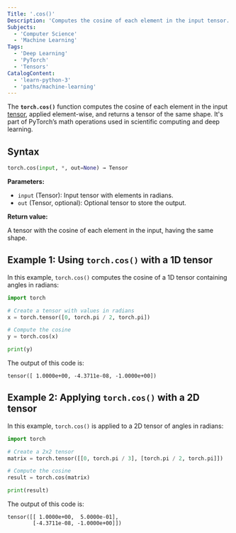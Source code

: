```yaml
---
Title: '.cos()'
Description: 'Computes the cosine of each element in the input tensor.'
Subjects:
  - 'Computer Science'
  - 'Machine Learning'
Tags:
  - 'Deep Learning'
  - 'PyTorch'
  - 'Tensors'
CatalogContent:
  - 'learn-python-3'
  - 'paths/machine-learning'
---
```


The **`torch.cos()`** function computes the cosine of each element in the input [tensor](https://www.codecademy.com/resources/docs/pytorch/tensors), applied element-wise, and returns a tensor of the same shape. It's part of PyTorch’s math operations used in scientific computing and deep learning.

## Syntax

```py
torch.cos(input, *, out=None) → Tensor
```

**Parameters:**

- `input` (Tensor): Input tensor with elements in radians.
- `out` (Tensor, optional): Optional tensor to store the output.

**Return value:**

A tensor with the cosine of each element in the input, having the same shape.

## Example 1: Using `torch.cos()` with a 1D tensor

In this example, `torch.cos()` computes the cosine of a 1D tensor containing angles in radians:

```py
import torch

# Create a tensor with values in radians
x = torch.tensor([0, torch.pi / 2, torch.pi])

# Compute the cosine
y = torch.cos(x)

print(y)
```

The output of this code is:

```shell
tensor([ 1.0000e+00, -4.3711e-08, -1.0000e+00])
```

## Example 2: Applying `torch.cos()` with a 2D tensor

In this example, `torch.cos()` is applied to a 2D tensor of angles in radians:

```py
import torch

# Create a 2x2 tensor
matrix = torch.tensor([[0, torch.pi / 3], [torch.pi / 2, torch.pi]])

# Compute the cosine
result = torch.cos(matrix)

print(result)
```

The output of this code is:

```shell
tensor([[ 1.0000e+00,  5.0000e-01],
        [-4.3711e-08, -1.0000e+00]])
```
